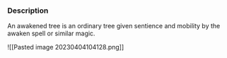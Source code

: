 ### Description
An awakened tree is an ordinary tree given sentience and mobility by the awaken spell or similar magic.

![[Pasted image 20230404104128.png]]
